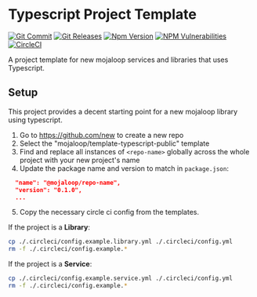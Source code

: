 # Typescript Project Template
[![Git Commit](https://img.shields.io/github/last-commit/mojaloop/<repo-name>.svg?style=flat)](https://github.com/mojaloop/<repo-name>/commits/master)
[![Git Releases](https://img.shields.io/github/release/mojaloop/<repo-name>.svg?style=flat)](https://github.com/mojaloop/<repo-name>/releases)
[![Npm Version](https://img.shields.io/npm/v/@mojaloop/<repo-name>.svg?style=flat)](https://www.npmjs.com/package/@mojaloop/<repo-name>)
[![NPM Vulnerabilities](https://img.shields.io/snyk/vulnerabilities/npm/@mojaloop/<repo-name>.svg?style=flat)](https://www.npmjs.com/package/@mojaloop/<repo-name>)
[![CircleCI](https://circleci.com/gh/mojaloop/<repo-name>.svg?style=svg)](https://circleci.com/gh/mojaloop/<repo-name>)

A project template for new mojaloop services and libraries that uses Typescript.

## Setup

This project provides a decent starting point for a new mojaloop library using typescript.

<!-- TODO: add setup steps for this repo -->
1. Go to https://github.com/new to create a new repo
2. Select the "mojaloop/template-typescript-public" template
3. Find and replace all instances of `<repo-name>` globally across the whole project with your new project's name 
4. Update the package name and version to match in `package.json`:
```json
  "name": "@mojaloop/repo-name",
  "version": "0.1.0", 
  ...
```

5. Copy the necessary circle ci config from the templates.

If the project is a **Library**:

```bash
cp ./.circleci/config.example.library.yml ./.circleci/config.yml
rm -f ./.circleci/config.example.*
```

If the project is a **Service**:

```bash
cp ./.circleci/config.example.service.yml ./.circleci/config.yml
rm -f ./.circleci/config.example.*
```


